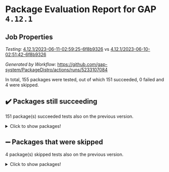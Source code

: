 # Package Evaluation Report for GAP `4.12.1`

## Job Properties

*Testing:* [4.12.1/2023-06-11-02:59:25-6f8b9326](https://github.com/gap-system/PackageDistro/blob/data/reports/4.12.1/2023-06-11-02:59:25-6f8b9326) vs [4.12.1/2023-06-10-02:51:42-6f8b9326](https://github.com/gap-system/PackageDistro/blob/data/reports/4.12.1/2023-06-10-02:51:42-6f8b9326)

*Generated by Workflow:* https://github.com/gap-system/PackageDistro/actions/runs/5233107084

In total, 155 packages were tested, out of which 151 succeeded, 0 failed and 4 were skipped.

## :heavy_check_mark: Packages still succeeding

151 package(s) succeeded tests also on the previous version.
<details><summary>Click to show packages!</summary>

- 4ti2interface 2023.02-04 [(success)](https://github.com/gap-system/PackageDistro/actions/runs/5233107084/jobs/9448440237)
- ace 5.6.2 [(success)](https://github.com/gap-system/PackageDistro/actions/runs/5233107084/jobs/9448440271)
- aclib 1.3.2 [(success)](https://github.com/gap-system/PackageDistro/actions/runs/5233107084/jobs/9448440304)
- agt 0.3.1 [(success)](https://github.com/gap-system/PackageDistro/actions/runs/5233107084/jobs/9448440332)
- alnuth 3.2.1 [(success)](https://github.com/gap-system/PackageDistro/actions/runs/5233107084/jobs/9448440358)
- anupq 3.3.0 [(success)](https://github.com/gap-system/PackageDistro/actions/runs/5233107084/jobs/9448440386)
- atlasrep 2.1.6 [(success)](https://github.com/gap-system/PackageDistro/actions/runs/5233107084/jobs/9448440410)
- autodoc 2022.10.20 [(success)](https://github.com/gap-system/PackageDistro/actions/runs/5233107084/jobs/9448440433)
- automata 1.15 [(success)](https://github.com/gap-system/PackageDistro/actions/runs/5233107084/jobs/9448440461)
- automgrp 1.3.2 [(success)](https://github.com/gap-system/PackageDistro/actions/runs/5233107084/jobs/9448440487)
- autpgrp 1.11 [(success)](https://github.com/gap-system/PackageDistro/actions/runs/5233107084/jobs/9448440518)
- cap 2023.05-12 [(success)](https://github.com/gap-system/PackageDistro/actions/runs/5233107084/jobs/9448440552)
- caratinterface 2.3.5 [(success)](https://github.com/gap-system/PackageDistro/actions/runs/5233107084/jobs/9448440590)
- cddinterface 2022.11.01 [(success)](https://github.com/gap-system/PackageDistro/actions/runs/5233107084/jobs/9448440626)
- circle 1.6.6 [(success)](https://github.com/gap-system/PackageDistro/actions/runs/5233107084/jobs/9448440657)
- classicpres 1.22 [(success)](https://github.com/gap-system/PackageDistro/actions/runs/5233107084/jobs/9448440695)
- cohomolo 1.6.11 [(success)](https://github.com/gap-system/PackageDistro/actions/runs/5233107084/jobs/9448440742)
- congruence 1.2.5 [(success)](https://github.com/gap-system/PackageDistro/actions/runs/5233107084/jobs/9448440768)
- corelg 1.56 [(success)](https://github.com/gap-system/PackageDistro/actions/runs/5233107084/jobs/9448440801)
- crime 1.6 [(success)](https://github.com/gap-system/PackageDistro/actions/runs/5233107084/jobs/9448440832)
- crisp 1.4.6 [(success)](https://github.com/gap-system/PackageDistro/actions/runs/5233107084/jobs/9448440866)
- crypting 0.10.4 [(success)](https://github.com/gap-system/PackageDistro/actions/runs/5233107084/jobs/9448440896)
- cryst 4.1.26 [(success)](https://github.com/gap-system/PackageDistro/actions/runs/5233107084/jobs/9448440925)
- crystcat 1.1.10 [(success)](https://github.com/gap-system/PackageDistro/actions/runs/5233107084/jobs/9448440950)
- ctbllib 1.3.6 [(success)](https://github.com/gap-system/PackageDistro/actions/runs/5233107084/jobs/9448440980)
- cubefree 1.19 [(success)](https://github.com/gap-system/PackageDistro/actions/runs/5233107084/jobs/9448441009)
- curlinterface 2.3.2 [(success)](https://github.com/gap-system/PackageDistro/actions/runs/5233107084/jobs/9448441038)
- cvec 2.8.1 [(success)](https://github.com/gap-system/PackageDistro/actions/runs/5233107084/jobs/9448441073)
- datastructures 0.3.0 [(success)](https://github.com/gap-system/PackageDistro/actions/runs/5233107084/jobs/9448441110)
- deepthought 1.0.6 [(success)](https://github.com/gap-system/PackageDistro/actions/runs/5233107084/jobs/9448441144)
- design 1.8 [(success)](https://github.com/gap-system/PackageDistro/actions/runs/5233107084/jobs/9448441174)
- difsets 2.3.1 [(success)](https://github.com/gap-system/PackageDistro/actions/runs/5233107084/jobs/9448441208)
- digraphs 1.6.2 [(success)](https://github.com/gap-system/PackageDistro/actions/runs/5233107084/jobs/9448441247)
- edim 1.3.7 [(success)](https://github.com/gap-system/PackageDistro/actions/runs/5233107084/jobs/9448441276)
- example 4.3.4 [(success)](https://github.com/gap-system/PackageDistro/actions/runs/5233107084/jobs/9448441312)
- examplesforhomalg 2023.02-04 [(success)](https://github.com/gap-system/PackageDistro/actions/runs/5233107084/jobs/9448441351)
- factint 1.6.3 [(success)](https://github.com/gap-system/PackageDistro/actions/runs/5233107084/jobs/9448441385)
- ferret 1.0.9 [(success)](https://github.com/gap-system/PackageDistro/actions/runs/5233107084/jobs/9448441417)
- fga 1.5.0 [(success)](https://github.com/gap-system/PackageDistro/actions/runs/5233107084/jobs/9448441477)
- fining 1.5.5 [(success)](https://github.com/gap-system/PackageDistro/actions/runs/5233107084/jobs/9448441525)
- float 1.0.3 [(success)](https://github.com/gap-system/PackageDistro/actions/runs/5233107084/jobs/9448441564)
- format 1.4.3 [(success)](https://github.com/gap-system/PackageDistro/actions/runs/5233107084/jobs/9448441603)
- forms 1.2.9 [(success)](https://github.com/gap-system/PackageDistro/actions/runs/5233107084/jobs/9448441634)
- fplsa 1.2.6 [(success)](https://github.com/gap-system/PackageDistro/actions/runs/5233107084/jobs/9448441671)
- fr 2.4.12 [(success)](https://github.com/gap-system/PackageDistro/actions/runs/5233107084/jobs/9448441709)
- francy 2.0.3 [(success)](https://github.com/gap-system/PackageDistro/actions/runs/5233107084/jobs/9448441739)
- fwtree 1.3 [(success)](https://github.com/gap-system/PackageDistro/actions/runs/5233107084/jobs/9448441786)
- gapdoc 1.6.6 [(success)](https://github.com/gap-system/PackageDistro/actions/runs/5233107084/jobs/9448441825)
- gauss 2023.02-04 [(success)](https://github.com/gap-system/PackageDistro/actions/runs/5233107084/jobs/9448441869)
- gaussforhomalg 2023.02-04 [(success)](https://github.com/gap-system/PackageDistro/actions/runs/5233107084/jobs/9448441904)
- gbnp 1.0.5 [(success)](https://github.com/gap-system/PackageDistro/actions/runs/5233107084/jobs/9448441955)
- generalizedmorphismsforcap 2023.03-01 [(success)](https://github.com/gap-system/PackageDistro/actions/runs/5233107084/jobs/9448442010)
- genss 1.6.8 [(success)](https://github.com/gap-system/PackageDistro/actions/runs/5233107084/jobs/9448442060)
- gradedmodules 2023.02-04 [(success)](https://github.com/gap-system/PackageDistro/actions/runs/5233107084/jobs/9448442110)
- gradedringforhomalg 2023.02-04 [(success)](https://github.com/gap-system/PackageDistro/actions/runs/5233107084/jobs/9448442175)
- grape 4.9.0 [(success)](https://github.com/gap-system/PackageDistro/actions/runs/5233107084/jobs/9448442211)
- groupoids 1.73 [(success)](https://github.com/gap-system/PackageDistro/actions/runs/5233107084/jobs/9448442255)
- grpconst 2.6.4 [(success)](https://github.com/gap-system/PackageDistro/actions/runs/5233107084/jobs/9448442299)
- guarana 0.96.3 [(success)](https://github.com/gap-system/PackageDistro/actions/runs/5233107084/jobs/9448442348)
- guava 3.18 [(success)](https://github.com/gap-system/PackageDistro/actions/runs/5233107084/jobs/9448442390)
- hap 1.56 [(success)](https://github.com/gap-system/PackageDistro/actions/runs/5233107084/jobs/9448442437)
- hapcryst 0.1.15 [(success)](https://github.com/gap-system/PackageDistro/actions/runs/5233107084/jobs/9448442484)
- hecke 1.5.3 [(success)](https://github.com/gap-system/PackageDistro/actions/runs/5233107084/jobs/9448442533)
- help 3.5 [(success)](https://github.com/gap-system/PackageDistro/actions/runs/5233107084/jobs/9448442569)
- homalg 2023.02-05 [(success)](https://github.com/gap-system/PackageDistro/actions/runs/5233107084/jobs/9448442609)
- homalgtocas 2023.02-04 [(success)](https://github.com/gap-system/PackageDistro/actions/runs/5233107084/jobs/9448442656)
- idrel 2.45 [(success)](https://github.com/gap-system/PackageDistro/actions/runs/5233107084/jobs/9448442698)
- images 1.3.1 [(success)](https://github.com/gap-system/PackageDistro/actions/runs/5233107084/jobs/9448442736)
- intpic 0.3.0 [(success)](https://github.com/gap-system/PackageDistro/actions/runs/5233107084/jobs/9448442782)
- io 4.8.1 [(success)](https://github.com/gap-system/PackageDistro/actions/runs/5233107084/jobs/9448442830)
- io_forhomalg 2023.02-04 [(success)](https://github.com/gap-system/PackageDistro/actions/runs/5233107084/jobs/9448442892)
- irredsol 1.4.4 [(success)](https://github.com/gap-system/PackageDistro/actions/runs/5233107084/jobs/9448442935)
- json 2.1.1 [(success)](https://github.com/gap-system/PackageDistro/actions/runs/5233107084/jobs/9448442993)
- jupyterkernel 1.5.0 [(success)](https://github.com/gap-system/PackageDistro/actions/runs/5233107084/jobs/9448443051)
- jupyterviz 1.5.6 [(success)](https://github.com/gap-system/PackageDistro/actions/runs/5233107084/jobs/9448443112)
- kan 1.35 [(success)](https://github.com/gap-system/PackageDistro/actions/runs/5233107084/jobs/9448443156)
- kbmag 1.5.11 [(success)](https://github.com/gap-system/PackageDistro/actions/runs/5233107084/jobs/9448443207)
- laguna 3.9.6 [(success)](https://github.com/gap-system/PackageDistro/actions/runs/5233107084/jobs/9448443251)
- liealgdb 2.2.1 [(success)](https://github.com/gap-system/PackageDistro/actions/runs/5233107084/jobs/9448443290)
- liepring 2.8 [(success)](https://github.com/gap-system/PackageDistro/actions/runs/5233107084/jobs/9448443331)
- liering 2.4.2 [(success)](https://github.com/gap-system/PackageDistro/actions/runs/5233107084/jobs/9448443365)
- linearalgebraforcap 2023.06-01 [(success)](https://github.com/gap-system/PackageDistro/actions/runs/5233107084/jobs/9448443408)
- localizeringforhomalg 2023.02-04 [(success)](https://github.com/gap-system/PackageDistro/actions/runs/5233107084/jobs/9448443445)
- loops 3.4.3 [(success)](https://github.com/gap-system/PackageDistro/actions/runs/5233107084/jobs/9448443491)
- lpres 1.0.3 [(success)](https://github.com/gap-system/PackageDistro/actions/runs/5233107084/jobs/9448443548)
- majoranaalgebras 1.5.1 [(success)](https://github.com/gap-system/PackageDistro/actions/runs/5233107084/jobs/9448443619)
- mapclass 1.4.6 [(success)](https://github.com/gap-system/PackageDistro/actions/runs/5233107084/jobs/9448443687)
- matgrp 0.70 [(success)](https://github.com/gap-system/PackageDistro/actions/runs/5233107084/jobs/9448443749)
- matricesforhomalg 2023.02-04 [(success)](https://github.com/gap-system/PackageDistro/actions/runs/5233107084/jobs/9448443814)
- modisom 2.5.4 [(success)](https://github.com/gap-system/PackageDistro/actions/runs/5233107084/jobs/9448443877)
- modulepresentationsforcap 2023.06-01 [(success)](https://github.com/gap-system/PackageDistro/actions/runs/5233107084/jobs/9448443935)
- modules 2023.02-04 [(success)](https://github.com/gap-system/PackageDistro/actions/runs/5233107084/jobs/9448443995)
- monoidalcategories 2023.05-03 [(success)](https://github.com/gap-system/PackageDistro/actions/runs/5233107084/jobs/9448444050)
- nconvex 2022.09-01 [(success)](https://github.com/gap-system/PackageDistro/actions/runs/5233107084/jobs/9448444118)
- nilmat 1.4.2 [(success)](https://github.com/gap-system/PackageDistro/actions/runs/5233107084/jobs/9448444180)
- nock 1.5 [(success)](https://github.com/gap-system/PackageDistro/actions/runs/5233107084/jobs/9448444225)
- normalizinterface 1.3.6 [(success)](https://github.com/gap-system/PackageDistro/actions/runs/5233107084/jobs/9448444277)
- nq 2.5.10 [(success)](https://github.com/gap-system/PackageDistro/actions/runs/5233107084/jobs/9448444337)
- numericalsgps 1.3.1 [(success)](https://github.com/gap-system/PackageDistro/actions/runs/5233107084/jobs/9448444385)
- openmath 11.5.3 [(success)](https://github.com/gap-system/PackageDistro/actions/runs/5233107084/jobs/9448444433)
- orb 4.9.0 [(success)](https://github.com/gap-system/PackageDistro/actions/runs/5233107084/jobs/9448444483)
- packagemanager 1.4.1 [(success)](https://github.com/gap-system/PackageDistro/actions/runs/5233107084/jobs/9448444530)
- patternclass 2.4.3 [(success)](https://github.com/gap-system/PackageDistro/actions/runs/5233107084/jobs/9448444582)
- permut 2.0.4 [(success)](https://github.com/gap-system/PackageDistro/actions/runs/5233107084/jobs/9448444633)
- polenta 1.3.10 [(success)](https://github.com/gap-system/PackageDistro/actions/runs/5233107084/jobs/9448444685)
- polymaking 0.8.6 [(success)](https://github.com/gap-system/PackageDistro/actions/runs/5233107084/jobs/9448444751)
- primgrp 3.4.4 [(success)](https://github.com/gap-system/PackageDistro/actions/runs/5233107084/jobs/9448444792)
- profiling 2.5.2 [(success)](https://github.com/gap-system/PackageDistro/actions/runs/5233107084/jobs/9448444839)
- qpa 1.34 [(success)](https://github.com/gap-system/PackageDistro/actions/runs/5233107084/jobs/9448444875)
- quagroup 1.8.3 [(success)](https://github.com/gap-system/PackageDistro/actions/runs/5233107084/jobs/9448444922)
- radiroot 2.9 [(success)](https://github.com/gap-system/PackageDistro/actions/runs/5233107084/jobs/9448444961)
- rcwa 4.7.1 [(success)](https://github.com/gap-system/PackageDistro/actions/runs/5233107084/jobs/9448445001)
- rds 1.8 [(success)](https://github.com/gap-system/PackageDistro/actions/runs/5233107084/jobs/9448445052)
- recog 1.4.2 [(success)](https://github.com/gap-system/PackageDistro/actions/runs/5233107084/jobs/9448445090)
- repndecomp 1.3.0 [(success)](https://github.com/gap-system/PackageDistro/actions/runs/5233107084/jobs/9448445140)
- repsn 3.1.1 [(success)](https://github.com/gap-system/PackageDistro/actions/runs/5233107084/jobs/9448445177)
- resclasses 4.7.3 [(success)](https://github.com/gap-system/PackageDistro/actions/runs/5233107084/jobs/9448445208)
- ringsforhomalg 2023.02-05 [(success)](https://github.com/gap-system/PackageDistro/actions/runs/5233107084/jobs/9448445235)
- sco 2023.02-04 [(success)](https://github.com/gap-system/PackageDistro/actions/runs/5233107084/jobs/9448445264)
- scscp 2.4.1 [(success)](https://github.com/gap-system/PackageDistro/actions/runs/5233107084/jobs/9448445303)
- semigroups 5.2.1 [(success)](https://github.com/gap-system/PackageDistro/actions/runs/5233107084/jobs/9448445332)
- sglppow 2.3 [(success)](https://github.com/gap-system/PackageDistro/actions/runs/5233107084/jobs/9448445361)
- sgpviz 0.999.5 [(success)](https://github.com/gap-system/PackageDistro/actions/runs/5233107084/jobs/9448445392)
- simpcomp 2.1.14 [(success)](https://github.com/gap-system/PackageDistro/actions/runs/5233107084/jobs/9448445437)
- singular 2023.02.09 [(success)](https://github.com/gap-system/PackageDistro/actions/runs/5233107084/jobs/9448445461)
- sl2reps 1.1 [(success)](https://github.com/gap-system/PackageDistro/actions/runs/5233107084/jobs/9448445494)
- sla 1.5.3 [(success)](https://github.com/gap-system/PackageDistro/actions/runs/5233107084/jobs/9448445524)
- smallgrp 1.5.3 [(success)](https://github.com/gap-system/PackageDistro/actions/runs/5233107084/jobs/9448445548)
- smallsemi 0.6.13 [(success)](https://github.com/gap-system/PackageDistro/actions/runs/5233107084/jobs/9448445579)
- sonata 2.9.6 [(success)](https://github.com/gap-system/PackageDistro/actions/runs/5233107084/jobs/9448445606)
- sophus 1.27 [(success)](https://github.com/gap-system/PackageDistro/actions/runs/5233107084/jobs/9448445626)
- spinsym 1.5.2 [(success)](https://github.com/gap-system/PackageDistro/actions/runs/5233107084/jobs/9448445657)
- standardff 0.9.4 [(success)](https://github.com/gap-system/PackageDistro/actions/runs/5233107084/jobs/9448445675)
- symbcompcc 1.3.2 [(success)](https://github.com/gap-system/PackageDistro/actions/runs/5233107084/jobs/9448445698)
- thelma 1.3 [(success)](https://github.com/gap-system/PackageDistro/actions/runs/5233107084/jobs/9448445728)
- tomlib 1.2.9 [(success)](https://github.com/gap-system/PackageDistro/actions/runs/5233107084/jobs/9448445753)
- toolsforhomalg 2023.05-01 [(success)](https://github.com/gap-system/PackageDistro/actions/runs/5233107084/jobs/9448445779)
- toric 1.9.5 [(success)](https://github.com/gap-system/PackageDistro/actions/runs/5233107084/jobs/9448445805)
- toricvarieties 2022.07.13 [(success)](https://github.com/gap-system/PackageDistro/actions/runs/5233107084/jobs/9448445837)
- transgrp 3.6.4 [(success)](https://github.com/gap-system/PackageDistro/actions/runs/5233107084/jobs/9448445869)
- ugaly 4.0.3 [(success)](https://github.com/gap-system/PackageDistro/actions/runs/5233107084/jobs/9448445916)
- unipot 1.5 [(success)](https://github.com/gap-system/PackageDistro/actions/runs/5233107084/jobs/9448445940)
- unitlib 4.2.0 [(success)](https://github.com/gap-system/PackageDistro/actions/runs/5233107084/jobs/9448445967)
- utils 0.82 [(success)](https://github.com/gap-system/PackageDistro/actions/runs/5233107084/jobs/9448445999)
- uuid 0.7 [(success)](https://github.com/gap-system/PackageDistro/actions/runs/5233107084/jobs/9448446029)
- walrus 0.9991 [(success)](https://github.com/gap-system/PackageDistro/actions/runs/5233107084/jobs/9448446052)
- wedderga 4.10.4 [(success)](https://github.com/gap-system/PackageDistro/actions/runs/5233107084/jobs/9448446076)
- xmod 2.91 [(success)](https://github.com/gap-system/PackageDistro/actions/runs/5233107084/jobs/9448446107)
- xmodalg 1.23 [(success)](https://github.com/gap-system/PackageDistro/actions/runs/5233107084/jobs/9448446145)
- yangbaxter 0.10.3 [(success)](https://github.com/gap-system/PackageDistro/actions/runs/5233107084/jobs/9448446198)
- zeromqinterface 0.14 [(success)](https://github.com/gap-system/PackageDistro/actions/runs/5233107084/jobs/9448446234)
</details>

## :heavy_minus_sign: Packages that were skipped

4 package(s) skipped tests also on the previous version.
<details><summary>Click to show packages!</summary>

- browse 1.8.21 [(skipped)](https://github.com/gap-system/PackageDistro/actions/runs/5233107084/jobs/9448337083)
- itc 1.5.1 [(skipped)](https://github.com/gap-system/PackageDistro/actions/runs/5233107084/jobs/9448337083)
- polycyclic 2.16 [(skipped)](https://github.com/gap-system/PackageDistro/actions/runs/5233107084/jobs/9448337083)
- xgap 4.31 [(skipped)](https://github.com/gap-system/PackageDistro/actions/runs/5233107084/jobs/9448337083)
</details>

